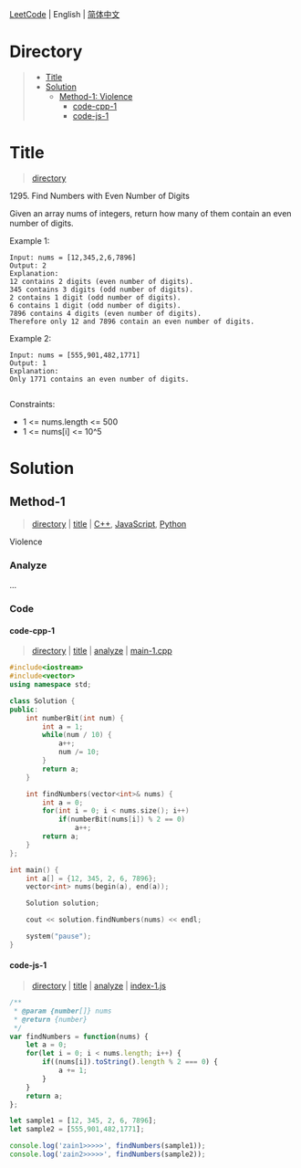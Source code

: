 [LeetCode](../README.md) | English | [简体中文](./README.CN.md)

# Directory

>- [Title](#title)
>- [Solution](#solution)
>    - [Method-1: Violence](#method-1)
>        - [code-cpp-1](#code-cpp-1)
>        - [code-js-1](#code-js-1)

# Title

>[directory](#directory)

1295.&nbsp;Find Numbers with Even Number of Digits

Given an array nums of integers, return how many of them contain an even number of digits.

Example 1:

```
Input: nums = [12,345,2,6,7896]
Output: 2
Explanation: 
12 contains 2 digits (even number of digits). 
345 contains 3 digits (odd number of digits). 
2 contains 1 digit (odd number of digits). 
6 contains 1 digit (odd number of digits). 
7896 contains 4 digits (even number of digits). 
Therefore only 12 and 7896 contain an even number of digits.
```

Example 2:

```
Input: nums = [555,901,482,1771]
Output: 1
Explanation: 
Only 1771 contains an even number of digits.
 
```

Constraints:
- 1 <= nums.length <= 500
- 1 <= nums[i] <= 10^5

# Solution

## Method-1

>[directory](#directory) | [title](#title) | [C++](#code-cpp-1), [JavaScript](#code-js-1), [Python](#code-python2-1)

Violence

### Analyze

...

### Code

#### code-cpp-1

>[directory](#directory) | [title](#title) | [analyze](#method-1) | [main-1.cpp](./main-1.cpp "main-1.cpp")

```cpp
#include<iostream>
#include<vector>
using namespace std;

class Solution {
public:
    int numberBit(int num) {
        int a = 1;
        while(num / 10) {
            a++;
            num /= 10;
        }
        return a;
    }

    int findNumbers(vector<int>& nums) {
        int a = 0;
        for(int i = 0; i < nums.size(); i++)
            if(numberBit(nums[i]) % 2 == 0)
                a++;
        return a;
    }
};

int main() {
    int a[] = {12, 345, 2, 6, 7896};
    vector<int> nums(begin(a), end(a));

    Solution solution;

    cout << solution.findNumbers(nums) << endl;

    system("pause");
}
```

#### code-js-1

>[directory](#directory) | [title](#title) | [analyze](#method-1) | [index-1.js](./index-1.js "index-1.js")

```js
/**
 * @param {number[]} nums
 * @return {number}
 */
var findNumbers = function(nums) {
    let a = 0;
    for(let i = 0; i < nums.length; i++) {
        if((nums[i]).toString().length % 2 === 0) {
            a += 1;
        }
    }
    return a;
};

let sample1 = [12, 345, 2, 6, 7896];
let sample2 = [555,901,482,1771];

console.log('zain1>>>>>', findNumbers(sample1));
console.log('zain2>>>>>', findNumbers(sample2));
```
